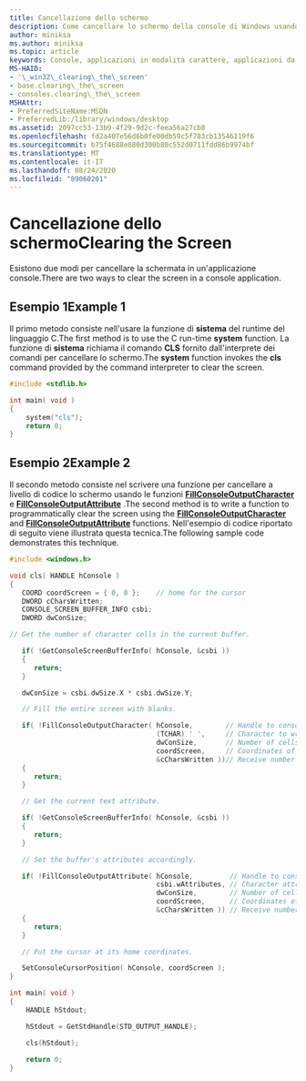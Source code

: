 ```yaml
---
title: Cancellazione dello schermo
description: Come cancellare lo schermo della console di Windows usando la funzione di sistema o a livello di codice tramite le funzioni API pubbliche.
author: miniksa
ms.author: miniksa
ms.topic: article
keywords: Console, applicazioni in modalità carattere, applicazioni da riga di comando, applicazioni Terminal, API console
MS-HAID:
- '\_win32\_clearing\_the\_screen'
- base.clearing\_the\_screen
- consoles.clearing\_the\_screen
MSHAttr:
- PreferredSiteName:MSDN
- PreferredLib:/library/windows/desktop
ms.assetid: 2097cc53-13b9-4f29-9d2c-feea56a27cb8
ms.openlocfilehash: fd2a407e56d6b0fe00db59c5f783cb13546119f6
ms.sourcegitcommit: b75f4688e080d300b80c552d0711fdd86b9974bf
ms.translationtype: MT
ms.contentlocale: it-IT
ms.lasthandoff: 08/24/2020
ms.locfileid: "89060201"
---
```

# <a name="clearing-the-screen"></a><span data-ttu-id="f77b7-104">Cancellazione dello schermo</span><span class="sxs-lookup"><span data-stu-id="f77b7-104">Clearing the Screen</span></span>


<span data-ttu-id="f77b7-105">Esistono due modi per cancellare la schermata in un'applicazione console.</span><span class="sxs-lookup"><span data-stu-id="f77b7-105">There are two ways to clear the screen in a console application.</span></span>

## <a name="span-idexample_1spanspan-idexample_1spanspan-idexample_1spanexample-1"></a><span data-ttu-id="f77b7-106"><span id="Example_1"></span><span id="example_1"></span><span id="EXAMPLE_1"></span>Esempio 1</span><span class="sxs-lookup"><span data-stu-id="f77b7-106"><span id="Example_1"></span><span id="example_1"></span><span id="EXAMPLE_1"></span>Example 1</span></span>


<span data-ttu-id="f77b7-107">Il primo metodo consiste nell'usare la funzione di **sistema** del runtime del linguaggio C.</span><span class="sxs-lookup"><span data-stu-id="f77b7-107">The first method is to use the C run-time **system** function.</span></span> <span data-ttu-id="f77b7-108">La funzione di **sistema** richiama il comando **CLS** fornito dall'interprete dei comandi per cancellare lo schermo.</span><span class="sxs-lookup"><span data-stu-id="f77b7-108">The **system** function invokes the **cls** command provided by the command interpreter to clear the screen.</span></span>

```C
#include <stdlib.h>

int main( void )
{
    system("cls");
    return 0;
}
```

## <a name="span-idexample_2spanspan-idexample_2spanspan-idexample_2spanexample-2"></a><span data-ttu-id="f77b7-109"><span id="Example_2"></span><span id="example_2"></span><span id="EXAMPLE_2"></span>Esempio 2</span><span class="sxs-lookup"><span data-stu-id="f77b7-109"><span id="Example_2"></span><span id="example_2"></span><span id="EXAMPLE_2"></span>Example 2</span></span>


<span data-ttu-id="f77b7-110">Il secondo metodo consiste nel scrivere una funzione per cancellare a livello di codice lo schermo usando le funzioni [**FillConsoleOutputCharacter**](fillconsoleoutputcharacter.md) e [**FillConsoleOutputAttribute**](fillconsoleoutputattribute.md) .</span><span class="sxs-lookup"><span data-stu-id="f77b7-110">The second method is to write a function to programmatically clear the screen using the [**FillConsoleOutputCharacter**](fillconsoleoutputcharacter.md) and [**FillConsoleOutputAttribute**](fillconsoleoutputattribute.md) functions.</span></span> <span data-ttu-id="f77b7-111">Nell'esempio di codice riportato di seguito viene illustrata questa tecnica.</span><span class="sxs-lookup"><span data-stu-id="f77b7-111">The following sample code demonstrates this technique.</span></span>

```C
#include <windows.h>

void cls( HANDLE hConsole )
{
   COORD coordScreen = { 0, 0 };    // home for the cursor 
   DWORD cCharsWritten;
   CONSOLE_SCREEN_BUFFER_INFO csbi; 
   DWORD dwConSize;

// Get the number of character cells in the current buffer. 

   if( !GetConsoleScreenBufferInfo( hConsole, &csbi ))
   {
      return;
   }

   dwConSize = csbi.dwSize.X * csbi.dwSize.Y;

   // Fill the entire screen with blanks.

   if( !FillConsoleOutputCharacter( hConsole,        // Handle to console screen buffer 
                                    (TCHAR) ' ',     // Character to write to the buffer
                                    dwConSize,       // Number of cells to write 
                                    coordScreen,     // Coordinates of first cell 
                                    &cCharsWritten ))// Receive number of characters written
   {
      return;
   }

   // Get the current text attribute.

   if( !GetConsoleScreenBufferInfo( hConsole, &csbi ))
   {
      return;
   }

   // Set the buffer's attributes accordingly.

   if( !FillConsoleOutputAttribute( hConsole,         // Handle to console screen buffer 
                                    csbi.wAttributes, // Character attributes to use
                                    dwConSize,        // Number of cells to set attribute 
                                    coordScreen,      // Coordinates of first cell 
                                    &cCharsWritten )) // Receive number of characters written
   {
      return;
   }

   // Put the cursor at its home coordinates.

   SetConsoleCursorPosition( hConsole, coordScreen );
}

int main( void )
{
    HANDLE hStdout;

    hStdout = GetStdHandle(STD_OUTPUT_HANDLE);

    cls(hStdout);
    
    return 0;
}
```

 

 




